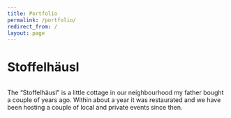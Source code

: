 ```yaml
---
title: Portfolio
permalink: /portfolio/
redirect_from: /
layout: page
---
```

# Stoffelhäusl

<a class="fluid" href="http://stoffelhaeusl.info/">
	<img src="http://reitermark.us/wp-content/uploads/2012/11/portfolio-stoffelhaeusl.png" alt="" />
</a>

<p>The <q>Stoffelhäusl</q> is a little cottage in our neighbourhood my father bought a couple of years ago. Within about a year it was restaurated and we have been hosting a couple of local and private events since then.</p>
